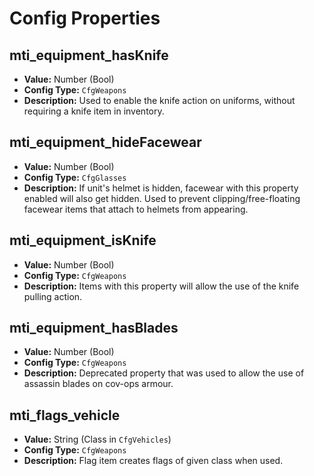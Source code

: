 # Config Properties

## mti_equipment_hasKnife

- **Value:** Number (Bool)
- **Config Type:** `CfgWeapons`
- **Description:** Used to enable the knife action on uniforms, without requiring a knife item in inventory.

## mti_equipment_hideFacewear

- **Value:** Number (Bool)
- **Config Type:** `CfgGlasses`
- **Description:** If unit's helmet is hidden, facewear with this property enabled will also get hidden. Used to prevent clipping/free-floating facewear items that attach to helmets from appearing.

## mti_equipment_isKnife

- **Value:** Number (Bool)
- **Config Type:** `CfgWeapons`
- **Description:** Items with this property will allow the use of the knife pulling action.

## mti_equipment_hasBlades

- **Value:** Number (Bool)
- **Config Type:** `CfgWeapons`
- **Description:** Deprecated property that was used to allow the use of assassin blades on cov-ops armour.

## mti_flags_vehicle

- **Value:** String (Class in `CfgVehicles`)
- **Config Type:** `CfgWeapons`
- **Description:** Flag item creates flags of given class when used.

